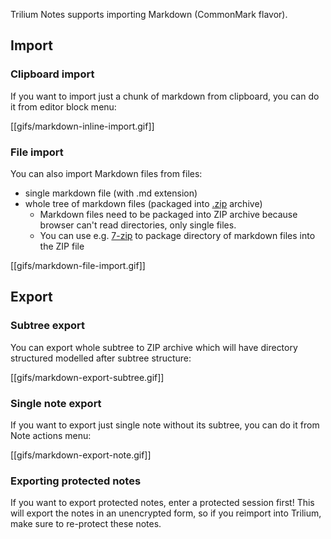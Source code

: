 Trilium Notes supports importing Markdown (CommonMark flavor).

## Import

### Clipboard import

If you want to import just a chunk of markdown from clipboard, you can do it from editor block menu:

[[gifs/markdown-inline-import.gif]]

### File import

You can also import Markdown files from files:

* single markdown file (with .md extension)
* whole tree of markdown files (packaged into [.zip](https://en.wikipedia.org/wiki/Tar_(computing)) archive)
  * Markdown files need to be packaged into ZIP archive because browser can't read directories, only single files.
  * You can use e.g. [7-zip](https://www.7-zip.org) to package directory of markdown files into the ZIP file
  
[[gifs/markdown-file-import.gif]]

## Export

### Subtree export

You can export whole subtree to ZIP archive which will have directory structured modelled after subtree structure:

[[gifs/markdown-export-subtree.gif]]

### Single note export

If you want to export just single note without its subtree, you can do it from Note actions menu:

[[gifs/markdown-export-note.gif]]

### Exporting protected notes

If you want to export protected notes, enter a protected session first! This will export the notes in an unencrypted form, so if you reimport into Trilium, make sure to re-protect these notes.